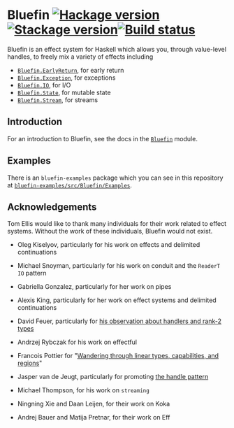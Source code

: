 # Bluefin [![Hackage version](https://img.shields.io/hackage/v/bluefin.svg?label=Hackage)](https://hackage.haskell.org/package/bluefin)[![Stackage version](https://www.stackage.org/package/bluefin/badge/nightly?label=Stackage)](https://www.stackage.org/package/bluefin)[![Build status](https://img.shields.io/github/actions/workflow/status/tomjaguarpaw/bluefin/ci.yml?branch=master)](https://github.com/tomjaguarpaw/bluefin/actions)

Bluefin is an effect system for Haskell which allows you, through
value-level handles, to freely mix a variety of effects
including

* [`Bluefin.EarlyReturn`](https://hackage.haskell.org/package/bluefin/docs/Bluefin-EarlyReturn.html), for early return
* [`Bluefin.Exception`](https://hackage.haskell.org/package/bluefin/docs/Bluefin-Exception.html), for exceptions
* [`Bluefin.IO`](https://hackage.haskell.org/package/bluefin/docs/Bluefin-IO.html), for I/O
* [`Bluefin.State`](https://hackage.haskell.org/package/bluefin/docs/Bluefin-State.html), for mutable state
* [`Bluefin.Stream`](https://hackage.haskell.org/package/bluefin/docs/Bluefin-Stream.html), for streams

## Introduction

For an introduction to Bluefin, see the docs in the
[`Bluefin`](https://hackage.haskell.org/package/bluefin/docs/Bluefin.html) module.

## Examples

There is an `bluefin-examples` package which you can see in this
repository at
[`bluefin-examples/src/Bluefin/Examples`](bluefin-examples/src/Bluefin/Examples).

## Acknowledgements

Tom Ellis would like to thank many individuals for their work related
to effect systems.  Without the work of these individuals, Bluefin
would not exist.

* Oleg Kiselyov, particularly for his work on effects and delimited
  continuations

* Michael Snoyman, particularly for his work on conduit and the
  `ReaderT` `IO` pattern

* Gabriella Gonzalez, particularly for her work on pipes

* Alexis King, particularly for her work on effect systems and delimited
  continuations

* David Feuer, particularly for [his observation about handlers and
  rank-2
  types](https://www.reddit.com/r/haskell/comments/pywuqg/comment/hexo2uu/)

* Andrzej Rybczak for his work on effectful

* Francois Pottier for "[Wandering through linear types, capabilities,
  and
  regions](http://pauillac.inria.fr/~fpottier/slides/fpottier-2007-05-linear-bestiary.pdf)"

* Jasper van de Jeugt, particularly for promoting [the handle
  pattern](https://jaspervdj.be/posts/2018-03-08-handle-pattern.html#fnref2)

* Michael Thompson, for his work on `streaming`

* Ningning Xie and Daan Leijen, for their work on Koka

* Andrej Bauer and Matija Pretnar, for their work on Eff
